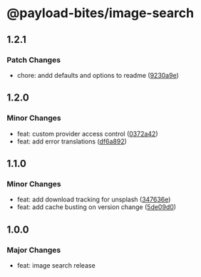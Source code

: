 # @payload-bites/image-search

## 1.2.1

### Patch Changes

- chore: andd defaults and options to readme ([9230a9e](https://github.com/rilrom/payload-bites/commit/9230a9e))

## 1.2.0

### Minor Changes

- feat: custom provider access control ([0372a42](https://github.com/rilrom/payload-bites/commit/0372a42))
- feat: add error translations ([df6a892](https://github.com/rilrom/payload-bites/commit/df6a892))

## 1.1.0

### Minor Changes

- feat: add download tracking for unsplash ([347636e](https://github.com/rilrom/payload-bites/commit/347636e))
- feat: add cache busting on version change ([5de09d0](https://github.com/rilrom/payload-bites/commit/5de09d0))

## 1.0.0

### Major Changes

- feat: image search release
